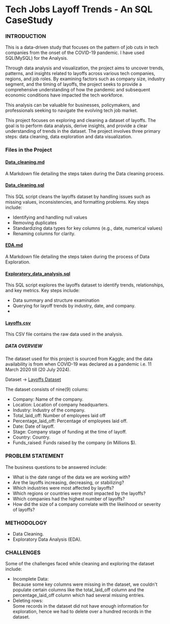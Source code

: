 # Tech Jobs Layoff Trends - An SQL CaseStudy
### INTRODUCTION
This is a data-driven study that focuses on the pattern of job cuts in tech companies from the onset of the COVID-19 pandemic. I have used SQL(MySQL) for the Analysis.

Through data analysis and visualization, the project aims to uncover trends, patterns, and insights related to layoffs across various tech companies, regions, and job roles. By examining factors such as company size, industry segment, and the timing of layoffs, the project seeks to provide a comprehensive understanding of how the pandemic and subsequent economic conditions have impacted the tech workforce. 

This analysis can be valuable for businesses, policymakers, and professionals seeking to navigate the evolving tech job market.  

This project focuses on exploring and cleaning a dataset of layoffs. The goal is to perform data analysis, derive insights, and provide a clear understanding of trends in the dataset. The project involves three primary steps: data cleaning, data exploration and data visualization.  

### Files in the Project  
#### [Data_cleaning.md](https://github.com/tamunoWoks/Tech_Jobs_Layoff_Trends--SQL_CaseStudy/blob/main/Data_cleaning.md)
A Markdown file detailing the steps taken during the Data cleaning process.

#### [Data_cleaning.sql](https://github.com/tamunoWoks/Tech_Jobs_Layoff_Trends--SQL_CaseStudy/blob/main/Data_cleaning.sql)
This SQL script cleans the layoffs dataset by handling issues such as missing values, inconsistencies, and formatting problems. Key steps include:  
- Identifying and handling null values
- Removing duplicates
- Standardizing data types for key columns (e.g., date, numerical values)
- Renaming columns for clarity.  

#### [EDA.md](https://github.com/tamunoWoks/Tech_Jobs_Layoff_Trends--SQL_CaseStudy/blob/main/EDA.md)
A Markdown file detailing the steps taken during the process of Data Exploration.  

#### [Exploratory_data_analysis.sql](https://github.com/tamunoWoks/Tech_Jobs_Layoff_Trends--SQL_CaseStudy/blob/main/Exploratory_data_analysis.sql)  
This SQL script explores the layoffs dataset to identify trends, relationships, and key metrics. Key steps include:  
- Data summary and structure examination
- Querying for layoff trends by industry, date, and company.
- 
#### [Layoffs.csv](https://github.com/tamunoWoks/Tech_Jobs_Layoff_Trends--SQL_CaseStudy/blob/main/layoffs.csv)
This CSV file contains the raw data used in the analysis.

##### DATA OVERVIEW
The dataset used for this project is sourced from Kaggle; and the data availability is from when COVID-19 was declared as a pandemic i.e. 11 March 2020 till (20 July 2024).

Dataset -> [Layoffs Dataset](https://www.kaggle.com/datasets/swaptr/layoffs-2022)

The dataset consists of nine(9) colums:
- Company: Name of the company.
- Location: Location of company headquarters.
- Industry: Industry of the company.
- Total_laid_off: Number of employees laid off
- Percentage_laid_off: Percentage of employees laid off.
- Date: Date of layoff.
- Stage: Company stage of funding at the time of layoff.
- Country: Country.
- Funds_raised: Funds raised by the company (in Millions $).


### PROBLEM STATEMENT
The business questions to be answered include:
- What is the date range of the data we are working with?
- Are the layoffs increasing, decreasing, or stabilizing?
- Which industries were most affected by layoffs?
- Which regions or countries were most impacted by the layoffs?
- Which companies had the highest number of layoffs?
- How did the size of a company correlate with the likelihood or severity of layoffs?

### METHODOLOGY  
- Data Cleaning.
- Exploratory Data Analysis (EDA).


### CHALLENGES
Some of the challenges faced while cleaning and exploring the dataset include:
- Incomplete Data:  
Because some key columns were missing in the dataset, we couldn't populate certain columns like the total_laid_off column and the percentage_laid_off column which had several missing entries.
- Deleting rows:  
Some records in the dataset did not have enough information for exploration, hence we had to delete over a hundred records in the dataset.
